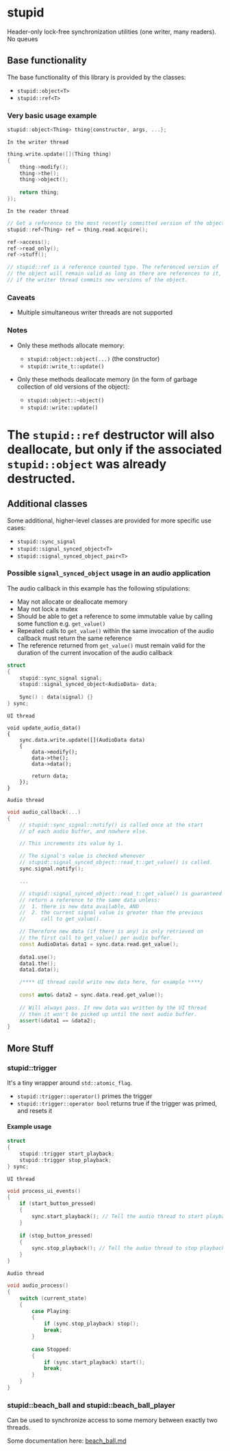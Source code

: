 # stupid
Header-only lock-free synchronization utilities (one writer, many readers). No queues

## Base functionality

The base functionality of this library is provided by the classes:
* `stupid::object<T>`
* `stupid::ref<T>`

### Very basic usage example

```c++
stupid::object<Thing> thing{constructor, args, ...};
```

`In the writer thread`
```c++
thing.write.update([](Thing thing)
{
	thing->modify();
	thing->the();
	thing->object();
	
	return thing;
});
```
`In the reader thread`
```c++
// Get a reference to the most recently committed version of the object
stupid::ref<Thing> ref = thing.read.acquire();

ref->access();
ref->read_only();
ref->stuff();

// stupid::ref is a reference counted type. The referenced version of
// the object will remain valid as long as there are references to it, even
// if the writer thread commits new versions of the object.

```

### Caveats
* Multiple simultaneous writer threads are not supported

### Notes
* Only these methods allocate memory:
    - `stupid::object::object(...)` (the constructor)
    - `stupid::write_t::update()`

* Only these methods deallocate memory (in the form of garbage collection of old versions of the object):
    - `stupid::object::~object()`
    - `stupid::write::update()`
    
# The `stupid::ref` destructor will also deallocate, but only if the associated `stupid::object` was already destructed.

## Additional classes

Some additional, higher-level classes are provided for more specific use cases:
* `stupid::sync_signal`
* `stupid::signal_synced_object<T>`
* `stupid::signal_synced_object_pair<T>`

### Possible `signal_synced_object` usage in an audio application

The audio callback in this example has the following stipulations:
 - May not allocate or deallocate memory
 - May not lock a mutex
 - Should be able to get a reference to some immutable value by calling some function e.g. `get_value()`
 - Repeated calls to `get_value()` within the same invocation of the audio callback must return the same reference
 - The reference returned from `get_value()` must remain valid for the duration of the current invocation of the audio callback

```c++
struct
{
	stupid::sync_signal signal;
	stupid::signal_synced_object<AudioData> data;
	
	Sync() : data(signal) {}
} sync;
```

`UI thread`
```c+++
void update_audio_data()
{
	sync.data.write.update([](AudioData data)
	{
		data->modify();
		data->the();
		data->data();
		
		return data;
	});
}
```
`Audio thread`
```c++
void audio_callback(...)
{
	// stupid::sync_signal::notify() is called once at the start
	// of each audio buffer, and nowhere else.

	// This increments its value by 1.

	// The signal's value is checked whenever
	// stupid::signal_synced_object::read_t::get_value() is called.
	sync.signal.notify();

	...

	// stupid::signal_synced_object::read_t::get_value() is guaranteed to always
	// return a reference to the same data unless:
	//  1. there is new data available, AND
	//  2. the current signal value is greater than the previous
	//     call to get_value().

	// Therefore new data (if there is any) is only retrieved on
	// the first call to get_value() per audio buffer.
	const AudioData& data1 = sync.data.read.get_value();
	
	data1.use();
	data1.the();
	data1.data();

	/**** UI thread could write new data here, for example ****/
	
	const auto& data2 = sync.data.read.get_value();
	
	// Will always pass. If new data was written by the UI thread
	// then it won't be picked up until the next audio buffer.
	assert(&data1 == &data2);
}

```
## More Stuff
### stupid::trigger
It's a tiny wrapper around `std::atomic_flag`.

- `stupid::trigger::operator()` primes the trigger
- `stupid::trigger::operator bool` returns true if the trigger was primed, and resets it

#### Example usage
```c++
struct
{
	stupid::trigger start_playback;
	stupid::trigger stop_playback;
} sync;
```
`UI thread`
```c++
void process_ui_events()
{
	if (start_button_pressed)
	{
		sync.start_playback(); // Tell the audio thread to start playback ASAP
	}
	
	if (stop_button_pressed)
	{
		sync.stop_playback(); // Tell the audio thread to stop playback ASAP
	}
}
```
`Audio thread`
```c++
void audio_process()
{
	switch (current_state)
	{
		case Playing:
		{
			if (sync.stop_playback) stop();
			break;
		}
		
		case Stopped:
		{
			if (sync.start_playback) start();
			break;
		}
	}
}
```
### stupid::beach_ball and stupid::beach_ball_player
Can be used to synchronize access to some memory between exactly two threads.

Some documentation here: [beach_ball.md](beach_ball.md)
